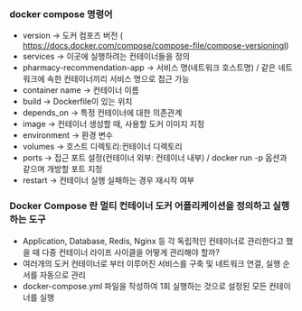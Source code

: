 ### docker compose 명령어

- version -> 도커 컴포즈 버전 ( https://docs.docker.com/compose/compose-file/compose-versioningl)
- services -> 이곳에 실행하려는 컨테이너들을 정의 
- pharmacy-recommendation-app -> 서비스 명(네트워크 호스트명) / 같은 네트워크에 속한 컨테이너끼리 서비스 명으로 접근 가능
- container name -> 컨테이너 이름
- build -> Dockerfile이 있는 위치
- depends_on -> 특정 컨테이너에 대한 의존관계
- image -> 컨테이너 생성할 때, 사용할 도커 이미지 지정
- environment -> 환경 변수
- volumes -> 호스트 디렉토리:컨테이너 디렉토리
- ports -> 접근 포트 설정(컨테이너 외부: 컨테이너 내부) / docker run -p 옵션과 같으며 개방할 포트 지정
- restart -> 컨테이너 실행 실패하는 경우 재시작 여부


### Docker Compose 란 멀티 컨테이너 도커 어플리케이션을 정의하고 실행하는 도구
- Application, Database, Redis, Nginx 등 각 독립적인 컨테이너로 관리한다고 했을 때 다중 컨테이너 라이프 사이클을 어떻게 관리해야 할까?
- 여러개의 도커 컨테이너로 부터 이루어진 서비스를 구축 및 네트워크 연결, 실행 순서를 자동으로 관리
- docker-compose.yml 파일을 작성하여 1회 실행하는 것으로 설정된 모든 컨테이너를 실행
